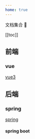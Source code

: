 ```yaml
---
home: true
---
```

文档集合 :tada:

[[toc]]

## 前端
### vue
[vue3](/docs/vue/README.md)

## 后端
### spring
[spring](/docs/spring/index.md)

#### spring boot